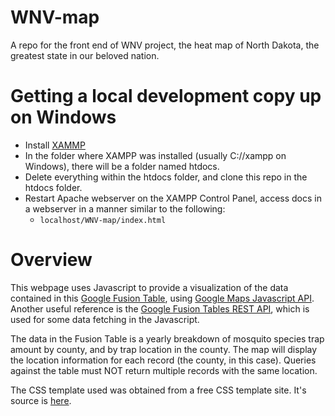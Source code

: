# WNV-map
A repo for the front end of WNV project, the heat map of North Dakota, the greatest state in our beloved nation.

Getting a local development copy up on Windows
======================================
* Install [XAMMP](https://www.apachefriends.org/index.html)
* In the folder where XAMPP was installed (usually C://xampp on Windows), there will be a folder named htdocs.
* Delete everything within the htdocs folder, and clone this repo in the htdocs folder.
* Restart Apache webserver on the XAMPP Control Panel, access docs in a webserver in a manner similar to the following:
  * `localhost/WNV-map/index.html`

Overview
========
This webpage uses Javascript to provide a visualization of the data contained in this [Google Fusion Table](https://www.google.com/fusiontables/DataSource?docid=1ERyLhkU4tx1_bbaU_7_z0Lh5XELJw2xUa1IeD3uD), using [Google Maps Javascript API](https://developers.google.com/maps/documentation/javascript/). Another useful reference is the [Google Fusion Tables REST API](https://developers.google.com/fusiontables/?hl=en), which is used for some data fetching in the Javascript.

The data in the Fusion Table is a yearly breakdown of mosquito species trap amount by county, and by trap location in the county. The map will display the location information for each record (the county, in this case). Queries against the table must NOT return multiple records with the same location.


The CSS template used was obtained from a free CSS template site. It's source is [here](http://blacktie.co/demo/marco/).
